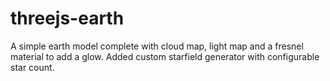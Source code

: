 # threejs-earth

A simple earth model complete with cloud map, light map and a fresnel material to add a glow. Added custom starfield generator with configurable star count. 
